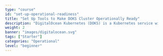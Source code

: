 ```yaml
---
type: "course"
id: "set-up-operational-readiness"
title: "Set Up Tools to Make DOKS Cluster Operationally Ready"
description: "DigitalOcean Kubernetes (DOKS) is a Kubernetes service with a fully managed control plane, high availability, and autoscaling. DOKS integrates with standard Kubernetes toolchains and DigitalOcean’s load balancers, volumes, CPU and GPU Droplets, API, and CLI."
weight: 2
banner: "images/digitalocean.svg"
tags: ["Starter"]
categories: "Operational"
level: "beginner"
---
```


